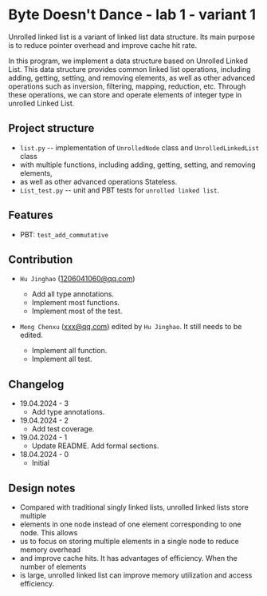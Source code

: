 # Byte Doesn't Dance - lab 1 - variant 1

Unrolled linked list is a variant of linked list data structure. Its
main purpose is to reduce pointer overhead and improve cache hit rate.

In this program, we implement a data structure based on Unrolled Linked List.
This data structure provides common linked list operations, including adding,
getting, setting, and removing elements, as well as other advanced operations
such as inversion, filtering, mapping, reduction, etc. Through these operations,
we can store and operate elements of integer type in unrolled Linked List.

## Project structure

- `list.py` -- implementation of `UnrolledNode` class and `UnrolledLinkedList` class
- with multiple functions, including adding, getting, setting, and removing elements,
- as well as other advanced operations
   Stateless.
- `List_test.py` -- unit and PBT tests for `unrolled linked list`.

## Features

- PBT: `test_add_commutative`

## Contribution

- `Hu Jinghao` (1206041060@qq.com)
  - Add all type annotations.
  - Implement most functions.
  - Implement most of the test.

- `Meng Chenxu` (xxx@qq.com) edited by `Hu Jinghao`. It still needs to be edited.
  - Implement all function.
  - Implement all test.


## Changelog

- 19.04.2024 - 3
  - Add type annotations.
- 19.04.2024 - 2
  - Add test coverage.
- 19.04.2024 - 1
  - Update README. Add formal sections.
- 18.04.2024 - 0
  - Initial

## Design notes

- Compared with traditional singly linked lists, unrolled linked lists store multiple
- elements in one node instead of one element corresponding to one node. This allows
- us to focus on storing multiple elements in a single node to reduce memory overhead
- and improve cache hits. It has advantages of efficiency. When the number of elements
- is large, unrolled linked list can improve memory utilization and access efficiency.

